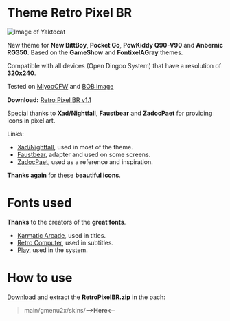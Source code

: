 # Theme Retro Pixel BR

![Image of Yaktocat](https://github.com/mrwasterbr/retropixelbr/blob/main/Images/display.png)

New theme for **New BittBoy**, **Pocket Go**, **PowKiddy Q90-V90** and **Anbernic RG350**. Based on the **GameShow** and **FontixelAGray** themes.

Compatible with all devices (Open Dingoo System) that have a resolution of **320x240**.

Tested on [MiyooCFW](https://github.com/TriForceX/MiyooCFW) and [BOB image](https://telegra.ph/BOB-Bittboy--PowKiddy-01-01)

**Download:** [Retro Pixel BR v1.1](https://github.com/mrwasterbr/retropixelbr/releases/tag/v1.1)

Special thanks to **Xad/Nightfall**, **Faustbear** and **ZadocPaet** for providing icons in pixel art.

Links:

* [Xad/Nightfall](https://www.nightfallcrew.com/21/11/2009/96-icons-of-vintage-consoles-computers/), used in most of the theme.
* [Faustbear](https://www.reddit.com/r/miniSNESmods/comments/995ylx/additional_pixel_art_icon_pack_22/), adapter and used on some screens.
* [ZadocPaet](https://www.reddit.com/r/SEGA/comments/2tialr/sega_console_family_in_pixel_art/), used as a reference and inspiration.

**Thanks again** for these **beautiful icons**.

# Fonts used

**Thanks** to the creators of the **great fonts**.

* [Karmatic Arcade](https://www.1001fonts.com/karmatic-arcade-font.html), used in titles.
* [Retro Computer](https://www.dafont.com/retro-computer.font), used in subtitles.
* [Play](https://fonts.google.com/specimen/Play), used in the system.

# How to use
[Download](https://github.com/mrwasterbr/retropixelbr/releases/tag/v1.1) and extract the **RetroPixelBR.zip** in the pach:
> main/gmenu2x/skins/**-->Here<--**
